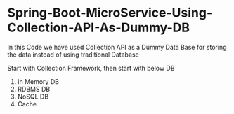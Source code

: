 # Spring-Boot-MicroService-Using-Collection-API-As-Dummy-DB
In this Code we have used Collection API as a Dummy Data Base for storing the data instead of using traditional Database



Start with Collection Framework, then start with below DB
1. in Memory DB 
2. RDBMS DB
3. NoSQL DB
4. Cache



